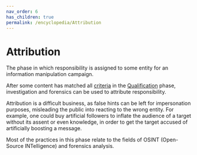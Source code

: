```yaml
---
nav_order: 6
has_children: true
permalink: /encyclopedia/Attribution
---
```


# Attribution

The phase in which responsibility is assigned to some entity for an information manipulation campaign.

After some content has matched all [criteria](concepts/criteria) in the [Qualification](qualification) phase, investigation and forensics can be used to attribute responsibility.

Attribution is a difficult business, as false hints can be left for impersonation purposes, misleading the public into reacting to the wrong entity. For example, one could buy artificial followers to inflate the audience of a target without its assent or even knowledge, in order to get the target accused of artificially boosting a message.

Most of the practices in this phase relate to the fields of OSINT (Open-Source INTelligence) and forensics analysis.
